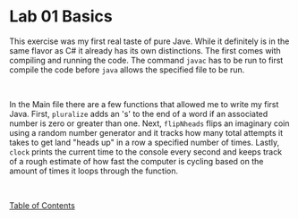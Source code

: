 # Lab 01 Basics
This exercise was my first real taste of pure Jave. While it definitely is in the same flavor as C# it already has its own distinctions. The first comes with compiling and running the code. The command `javac` has to be run to first compile the code before `java` allows the specified file to be run.

<br>

In the Main file there are a few functions that allowed me to write my first Java. First, `pluralize` adds an 's' to the end of a word if an associated number is zero or greater than one. Next, `flipNheads` flips an imaginary coin using a random number generator and it tracks how many total attempts it takes to get land "heads up" in a row a specified number of times. Lastly, `clock` prints the current time to the console every second and keeps track of a rough estimate of how fast the computer is cycling based on the amount of times it loops through the function.

<br>

[Table of Contents](../..)
